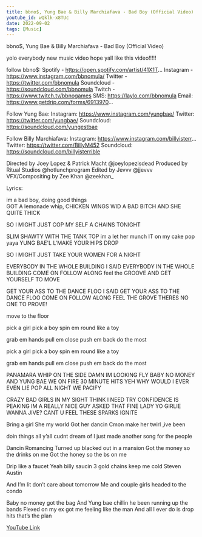 ```yaml
---
title: bbno$, Yung Bae & Billy Marchiafava - Bad Boy (Official Video)
youtube_id: wQklk-x8TUc
date: 2022-09-02
tags: [Music]
---
```

bbno$, Yung Bae & Billy Marchiafava - Bad Boy (Official Video)

yolo everybody new music video hope yall like this video!!!!!

follow bbno$:
Spotify - https://open.spotify.com/artist/41X1T...
Instagram - https://www.instagram.com/bbnomula/
Twitter - https://twitter.com/bbnomula
Soundcloud - https://soundcloud.com/bbnomula
Twitch - https://www.twitch.tv/bbnogames
SMS: https://laylo.com/bbnomula
Email: https://www.getdrip.com/forms/6913970...

Follow Yung Bae:
Instagram: https://www.instagram.com/yungbae/
Twitter: https://twitter.com/yungbae/
Soundcloud: https://soundcloud.com/yungestbae

Follow Billy Marchiafava:
Instagram: https://www.instagram.com/billyisterr...
Twitter: https://twitter.com/BillyM452
Soundcloud: https://soundcloud.com/billyisterrible

Directed by Joey Lopez & Patrick Macht @joeylopezisdead
Produced by Ritual Studios @hotlunchprogram
Edited by Jevvv @jjevvv
VFX/Compositing by Zee Khan @zeekhan_

Lyrics:

im a 
bad boy, doing good things  
GOT A
lemonade whip, 
CHICKEN WINGS
WID A 
BAD BITCH
AND SHE QUITE THICK

SO I MIGHT JUST COP MY SELF A CHAINS TONIGHT

SLIM SHAWTY WITH THE TANK TOP
im a
let her munch IT on my cake pop
yaya
YUNG BAE'L L'MAKE YOUR HIPS DROP

SO I MIGHT JUST TAKE YOUR WOMEN FOR A NIGHT


EVERYBODY IN THE WHOLE BUILDING
I SAID
EVERYBODY IN THE WHOLE BUILDING
COME ON
FOLLOW ALONG feel the GROOVE
AND GET YOURSELF TO MOVE

GET YOUR ASS TO THE DANCE FLOO
I SAID
GET YOUR ASS TO THE DANCE FLOO
COME ON
FOLLOW ALONG FEEL THE GROVE
THERES NO ONE TO PROVE!

move to the floor

pick a girl
pick a boy
spin em round 
like a toy

grab em hands
pull em close
push em back 
do the most

pick a girl
pick a boy
spin em round 
like a toy

grab em hands
pull em close
push em back 
do the most

PANAMARA WHIP ON THE SIDE
DAMN IM LOOKING FLY 
BABY NO MONEY AND YUNG BAE WE ON FIRE
30 MINUTE HITS YEH WHY WOULD I EVER EVEN LIE 
POP ALL NIGHT WE PACIFY

CRAZY BAD GIRLS IN MY SIGHT
THINK I NEED TRY
CONFIDENCE IS PEAKING IM A REALLY NICE GUY
ASKED THAT FINE LADY YO GIRLIE WANNA JIVE?
CANT U FEEL THESE SPARKS IGNITE

Bring a girl 
She my world 
Got her dancin 
Cmon make her twirl ,ive been

doin things all y’all cudnt dream of 
I just made another song for the people 

Dancin 
Romancing 
Turned up blacked out in a mansion 
Got the money so the drinks on me 
Got the honey so the bs on me 

Drip like a faucet 
Yeah billy saucin
3 gold chains keep me cold 
Steven Austin 

And I’m lit don’t care about tomorrow
Me and couple girls headed to the condo 

Baby no money got the bag 
And Yung bae chillin he been running up the bands
Flexed on my ex got me feeling like the man 
And all I ever do is drop hits that’s the plan

[YouTube Link](https://www.youtube.com/watch?v=wQklk-x8TUc)
